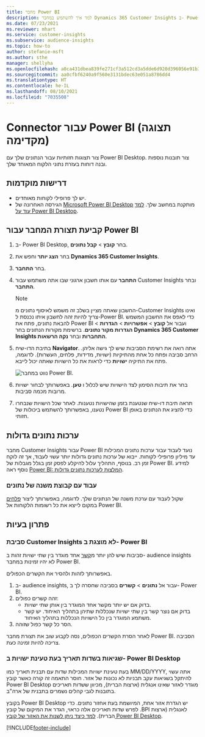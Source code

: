 ```yaml
---
title: מחבר Power BI
description: למד איך להשתמש במחבר Dynamics 365 Customer Insights ב- Power BI.
ms.date: 07/23/2021
ms.reviewer: mhart
ms.service: customer-insights
ms.subservice: audience-insights
ms.topic: how-to
author: stefanie-msft
ms.author: sthe
manager: shellyha
ms.openlocfilehash: a0ca431dbea839fe271cf3a512cd3a5dde6d920d396056e91b33bcf7ed84272a
ms.sourcegitcommit: aa0cfbf6240a9f560e3131bdec63e051a8786dd4
ms.translationtype: HT
ms.contentlocale: he-IL
ms.lasthandoff: 08/10/2021
ms.locfileid: "7035508"
---
```

# <a name="connector-for-power-bi-preview"></a>Connector עבור Power BI (תצוגה מקדימה)

צור תצוגות חזותיות עבור הנתונים שלך עם Power BI Desktop. צור תובנות נוספות ובנה דוחות בעזרת נתוני הלקוח המאוחד שלך.

## <a name="prerequisites"></a>דרישות מוקדמות

- יש לך פרופילי לקוחות מאוחדים.
- הגירסה האחרונה של [Microsoft Power BI Desktop](https://powerbi.microsoft.com/desktop/) מותקנת במחשב שלך. [למד עוד על Power BI Desktop](/power-bi/desktop-what-is-desktop).

## <a name="configure-the-connector-for-power-bi"></a>קביעת תצורת המחבר עבור Power BI

1. ב- Power BI Desktop, בחר **קובץ** > **קבל נתונים**.

1. בחר **הצג יותר** וחפש את **Dynamics 365 Customer Insights**.

1. בחר **התחבר**.

1. **התחבר** עם אותו חשבון ארגוני שבו אתה משתמש עבור Customer Insights ובחר **התחבר**.
   > [!NOTE]
   > החשבון שאתה מציין בשלב זה משמש לאיסוף נתונים מ-Customer Insights ואינו צריך להיות זהה לחשבון איתו נכנסת ל-Power BI. כדי לאפס את החשבון המשמש להבאת נתונים, פתח את Power BI ועבור אל **קובץ** > **אפשרויות** > **הגדרות** > **הגדרות מקור נתונים**. ברשימת מקורות הנתונים בחר **Dynamics 365 Customer Insights התחברות** ובחר **נקה הרשאות**.  

1. בתיבת הדו-שיח **Navigator**. אתה רואה את רשימת הסביבות שיש לך גישה אליהן. הרחב סביבה ופתח כל אחת מהתיקיות (ישויות, מדידות, פלחים, העשרות). לדוגמה, פתח את התיקיה **ישויות** כדי לראות את כל הישויות שאתה יכול לייבא.

   ![נווט במחבר Power BI.](media/power-bi-navigator.png "נווט במחבר Power BI")

1. בחר את תיבות הסימון לצד הישויות שיש לכלול ו **טען**. באפשרותך לבחור ישויות מרובות מכמה סביבות.

1. תראה תיבת דו-שיח שנטענת בזמן שהישויות נטענות. לאחר שכל הישויות שנבחרו נטענו, באפשרותך להשתמש ביכולות של Power BI כדי להציג את הנתונים באופן חזותי.

## <a name="large-data-sets"></a>ערכות נתונים גדולות

מחבר Customer Insights עבור Power BI נועד לעבוד עבור ערכות נתונים המכילות עד מיליון פרופילי לקוחות. ייבוא של ערכות נתונים גדולות יותר עשוי לעבוד, אך זה לוקח זמן רב. בנוסף, התהליך עלול להיקלע לפסק זמן בגלל מגבלות של Power BI. למידע נוסף ראה [Power BI: המלצות לערכות נתונים גדולות](/power-bi/admin/service-premium-what-is#large-datasets). 

### <a name="work-with-a-subset-of-data"></a>עבוד עם קבוצת משנה של נתונים

שקול לעבוד עם ערכת משנה של הנתונים שלך. לדוגמה, באפשרותך ליצור [פלחים](segments.md) במקום לייצא את כל רשומות הלקוחות אל Power BI.

## <a name="troubleshooting"></a>פתרון בעיות

### <a name="customer-insights-environment-doesnt-show-in-power-bi"></a>סביבת Customer Insights לא מוצגת ב- Power BI

סביבות שיש להן יותר מ[קשר](relationships.md) אחד מוגדר בין שתי ישויות זהות ב- audience insights לא יהיו זמינות במחבר Power BI.

באפשרותך לזהות ולהסיר את הקשרים הכפולים.

1. ב- audience insights, עבור אל **נתונים** > **קשרים** בסביבה שחסרה לך ב- Power BI.
2. זהה קשרים כפולים:
   - בדוק אם יש יותר מקשר אחד המוגדר בין אותן שתי ישויות.
   - בדוק אם נוצר קשר בין שתי ישויות שנכללות שתיהן בתהליך האיחוד. יש קשר משתמע המוגדר בין כל הישויות הנכללות בתהליך האיחוד.
3. הסר כל קשר כפול שזוהה.

לאחר הסרת הקשרים הכפולים, נסה לקבוע שוב את תצורת מחבר Power BI. הסביבה צריכה להיות זמינה כעת.

### <a name="errors-on-date-fields-when-loading-entities-in-power-bi-desktop"></a>שגיאות בשדות תאריך בעת טעינת ישויות ב- Power BI Desktop

בעת טעינת ישויות המכילות שדות עם תבנית תאריך כמו MM/DD/YYYY, אתה עשוי להיתקל בשגיאות עקב תבניות לא נכונות של אזור. חוסר התאמה זה קורה כאשר קובץ Power BI Desktop מוגדר לאזור שאינו אנגלית (ארצות הברית), מכיוון ששדות תאריכים בתובנות לגבי קהלים נשמרים בתבנית של ארה"ב.

בקובץ Power BI Desktop יש הגדרת אזור אחת, המיושמת בעת אחזור נתונים. כדי לפרש שדות תאריכים אלה כראוי, הגדר את המיקום של קובץ ‎.BPI לאנגלית (ארצות הברית). [למד כיצד ניתן לשנות את האזור של קובץ Power BI Desktop](/power-bi/fundamentals/supported-languages-countries-regions.md#choose-the-locale-for-importing-data-into-power-bi-desktop).

[!INCLUDE[footer-include](../includes/footer-banner.md)]
